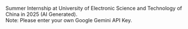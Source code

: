 Summer Internship at University of Electronic Science and Technology of China in 2025 (AI Generated).  
Note: Please enter your own Google Gemini API Key.
